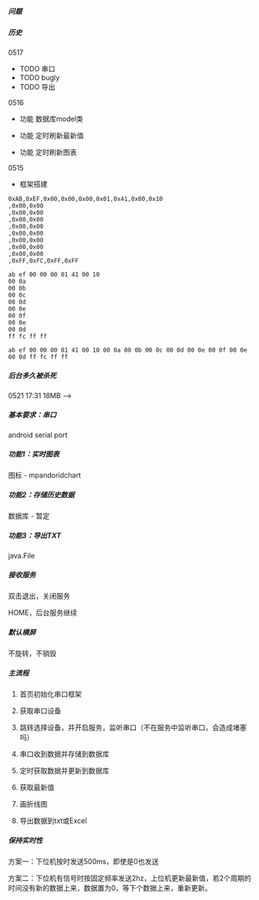 ##### 问题



##### 历史

0517

- TODO 串口
- TODO bugly
- TODO 导出

0516

- 功能 数据库model类

- 功能 定时刷新最新值
- 功能 定时刷新图表

0515

- 框架搭建





```
0xAB,0xEF,0x00,0x00,0x00,0x01,0x41,0x00,0x10
,0x00,0x00
,0x00,0x00
,0x00,0x00
,0x00,0x00
,0x00,0x00
,0x00,0x00
,0x00,0x00
,0x00,0x00
,0xFF,0xFC,0xFF,0xFF

ab ef 00 00 00 01 41 00 10 
00 0a 
00 0b 
00 0c 
00 0d 
00 0e 
00 0f 
00 0e 
00 0d 
ff fc ff ff

ab ef 00 00 00 01 41 00 10 00 0a 00 0b 00 0c 00 0d 00 0e 00 0f 00 0e 00 0d ff fc ff ff
```



##### 后台多久被杀死 

0521 17:31 18MB  -->





##### 基本要求：串口

android serial port

##### 功能1：实时图表

图标 - mpandoridchart

##### 功能2：存储历史数据

数据库 - 暂定

##### 功能3：导出TXT

java.File



##### 接收服务

双击退出，关闭服务

HOME，后台服务继续



##### 默认横屏

不旋转，不销毁



##### 主流程

1. 首页初始化串口框架
2. 获取串口设备
3. 跳转选择设备，并开启服务，监听串口（不在服务中监听串口，会造成堵塞吗）
4. 串口收到数据并存储到数据库



5. 定时获取数据并更新到数据库
6. 获取最新值
7. 画折线图
8. 导出数据到txt或Excel



##### 保持实时性

方案一：下位机按时发送500ms，即使是0也发送

方案二：下位机有信号时按固定频率发送2hz，上位机更新最新值，若2个周期的时间没有新的数据上来，数据置为0，等下个数据上来，重新更新。



